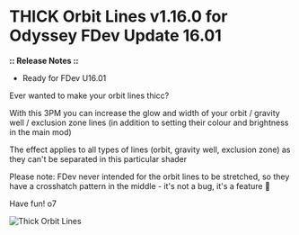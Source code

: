 # THICK Orbit Lines v1.16.0 for Odyssey FDev Update 16.01

**:: Release Notes ::**
- Ready for FDev U16.01

Ever wanted to make your orbit lines thicc? 

With this 3PM you can increase the glow and width of your orbit / gravity well / exclusion zone lines (in addition to setting their colour and brightness in the main mod)

The effect applies to all types of lines (orbit, gravity well, exclusion zone) as they can't be separated in this particular shader

Please note: FDev never intended for the orbit lines to be stretched, so they have a crosshatch pattern in the middle - it's not a bug, it's a feature 🙂

Have fun! o7

![Thick Orbit Lines](https://github.com/psychicEgg/EDHM/raw/main/Odyssey/3rdPartyMods/Thick-Orbit-Lines/ThickOL-v1.1.png?raw=true)
